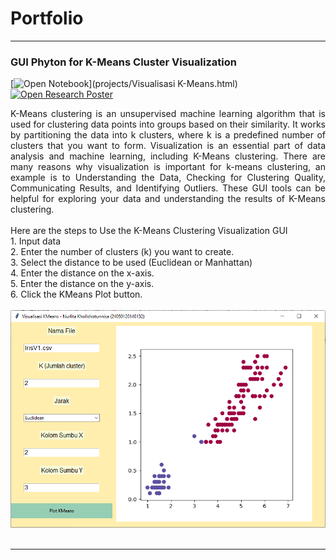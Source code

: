 # Portfolio
---
### GUI Phyton for K-Means Cluster Visualization

[![Open Notebook](https://img.shields.io/badge/Jupyter-Open_Notebook-orange?logo=Jupyter)](projects/Visualisasi K-Means.html)
[![Open Research Poster](https://img.shields.io/badge/CSV-Download%20Data-brightgreen)](csv/irisV1.csv)

<div style="text-align: justify">K-Means clustering is an unsupervised machine learning algorithm that is used for clustering data points into groups based on their similarity. It works by partitioning the data into k clusters, where k is a predefined number of clusters that you want to form. Visualization is an essential part of data analysis and machine learning, including K-Means clustering. There are many reasons why visualization is important for k-means clustering, an example is to Understanding the Data, Checking for Clustering Quality, Communicating Results, and Identifying Outliers. These GUI tools can be helpful for exploring your data and understanding the results of K-Means clustering.</div>

<div style="text-align: justify"><br>
Here are the steps to Use the K-Means Clustering Visualization GUI<br>
1. Input data<br>
2. Enter the number of clusters (k) you want to create.<br>
3. Select the distance to be used (Euclidean or Manhattan)<br>
4. Enter the distance on the x-axis.<br>
5. Enter the distance on the y-axis.<br>
6. Click the KMeans Plot button.</div>
<br>
<center><img src="images/K-Means Visualization.png"/></center>
<br>

---
